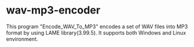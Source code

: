 # wav-mp3-encoder
This program "Encode_WAV_To_MP3" encodes a set of WAV files into MP3 format by using LAME library(3.99.5). It supports both Windows and Linux environment.
